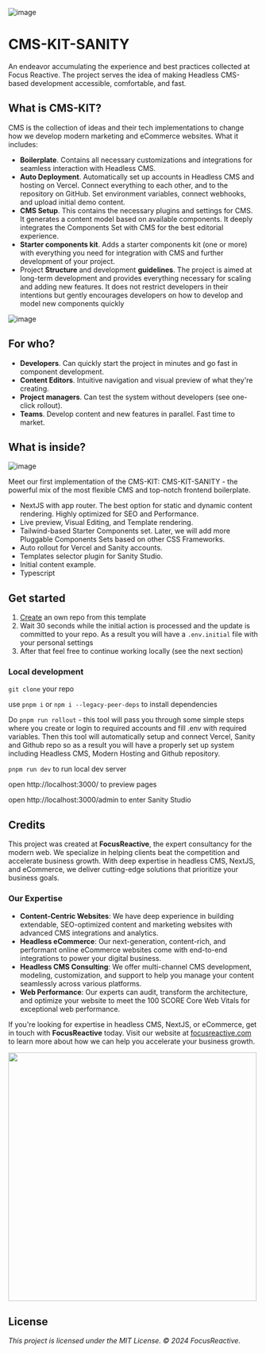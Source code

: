 ![image](https://github.com/focusreactive/cms-kit-sanity/assets/14885189/906e606d-b8f3-4d90-b562-4a2bf014bc26)

# CMS-KIT-SANITY


An endeavor accumulating the experience and best practices collected at Focus Reactive. The project serves the idea of making Headless CMS-based development accessible, comfortable, and fast.

## What is CMS-KIT?

CMS is the collection of ideas and their tech implementations to change how we develop modern marketing and eCommerce websites. What it includes:

- **Boilerplate**. Contains all necessary customizations and integrations for seamless interaction with Headless CMS.
- **Auto Deployment**. Automatically set up accounts in Headless CMS and hosting on Vercel. Connect everything to each other, and to the repository on GitHub. Set environment variables, connect webhooks, and upload initial demo content.
- **CMS Setup**. This contains the necessary plugins and settings for CMS. It generates a content model based on available components. It deeply integrates the Components Set with CMS for the best editorial experience.
- **Starter components kit**. Adds a starter components kit (one or more) with everything you need for integration with CMS and further development of your project.
- Project **Structure** and development **guidelines**. The project is aimed at long-term development and provides everything necessary for scaling and adding new features. It does not restrict developers in their intentions but gently encourages developers on how to develop and model new components quickly

![image](https://github.com/focusreactive/cms-kit-sanity/assets/14885189/63f13dd0-c8a0-4c54-9881-b657870d6dd8)

## For who?

- **Developers**. Can quickly start the project in minutes and go fast in component development.
- **Content Editors**. Intuitive navigation and visual preview of what they're creating.
- **Project managers**. Can test the system without developers (see one-click rollout).
- **Teams**. Develop content and new features in parallel. Fast time to market.

## What is inside?

![image](https://github.com/focusreactive/cms-kit-sanity/assets/14885189/d963844b-b378-4925-82fa-28ed6a4d9b07)

Meet our first implementation of the CMS-KIT: CMS-KIT-SANITY - the powerful mix of the most flexible CMS and top-notch frontend boilerplate.

- NextJS with app router. The best option for static and dynamic content rendering. Highly optimized for SEO and Performance.
- Live preview, Visual Editing, and Template rendering.
- Tailwind-based Starter Components set. Later, we will add more Pluggable Components Sets based on other CSS Frameworks.
- Auto rollout for Vercel and Sanity accounts.
- Templates selector plugin for Sanity Studio.
- Initial content example.
- Typescript

## Get started

1. [Create](https://github.com/new?template_name=cms-kit-sanity&template_owner=focusreactive) an own repo from this template
2. Wait 30 seconds while the initial action is processed and the update is committed to your repo. As a result you will have a `.env.initial` file with your personal settings
3. After that feel free to continue working locally (see the next section)

### Local development

`git clone` your repo

use `pnpm i` or `npm i --legacy-peer-deps` to install dependencies

Do `pnpm run rollout` - this tool will pass you through some simple steps where you create or login to required accounts and fill .env with required variables. Then this tool will automatically setup and connect Vercel, Sanity and Github repo so as a result you will have a properly set up system including Headless CMS, Modern Hosting and Github repository.

`pnpm run dev` to run local dev server

open http://localhost:3000/ to preview pages

open http://localhost:3000/admin to enter Sanity Studio

## Credits

This project was created at **FocusReactive**, the expert consultancy for the modern web. We specialize in helping clients beat the competition and accelerate business growth. With deep expertise in headless CMS, NextJS, and eCommerce, we deliver cutting-edge solutions that prioritize your business goals.

### Our Expertise

- **Content-Centric Websites**: We have deep experience in building extendable, SEO-optimized content and marketing websites with advanced CMS integrations and analytics.
- **Headless eCommerce**: Our next-generation, content-rich, and performant online eCommerce websites come with end-to-end integrations to power your digital business.
- **Headless CMS Consulting**: We offer multi-channel CMS development, modeling, customization, and support to help you manage your content seamlessly across various platforms.
- **Web Performance**: Our experts can audit, transform the architecture, and optimize your website to meet the 100 SCORE Core Web Vitals for exceptional web performance.

If you're looking for expertise in headless CMS, NextJS, or eCommerce, get in touch with **FocusReactive** today. Visit our website at [focusreactive.com](https://focusreactive.com/) to learn more about how we can help you accelerate your business growth.

<image src="https://github.com/focusreactive/MVP-NextJS13-New-Features/assets/14885189/7c67e385-3f79-43e3-ba27-bada1ebddf03" width="500px"/>

## License

_This project is licensed under the MIT License. © 2024 FocusReactive._
